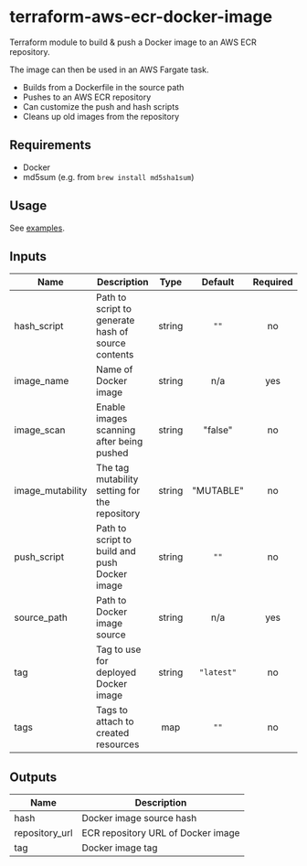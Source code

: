 # terraform-aws-ecr-docker-image

Terraform module to build & push a Docker image to an AWS ECR repository.

The image can then be used in an AWS Fargate task.

- Builds from a Dockerfile in the source path
- Pushes to an AWS ECR repository
- Can customize the push and hash scripts
- Cleans up old images from the repository

## Requirements

- Docker
- md5sum (e.g. from `brew install md5sha1sum`)

## Usage

See [examples](examples).

## Inputs

| Name             | Description                                        |  Type  |  Default   | Required |
| ---------------- | -------------------------------------------------- | :----: | :--------: | :------: |
| hash_script      | Path to script to generate hash of source contents | string |    `""`    |    no    |
| image_name       | Name of Docker image                               | string |    n/a     |   yes    |
| image_scan       | Enable images scanning after being pushed          | string |  "false"   |    no    |
| image_mutability | The tag mutability setting for the repository      | string |  "MUTABLE" |    no    |
| push_script      | Path to script to build and push Docker image      | string |    `""`    |    no    |
| source_path      | Path to Docker image source                        | string |    n/a     |   yes    |
| tag              | Tag to use for deployed Docker image               | string | `"latest"` |    no    |
| tags             | Tags to attach to created resources                | map    |   `""`     |    no    |

## Outputs

| Name           | Description                        |
| -------------- | ---------------------------------- |
| hash           | Docker image source hash           |
| repository_url | ECR repository URL of Docker image |
| tag            | Docker image tag                   |
